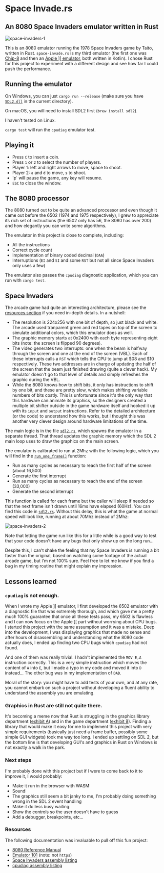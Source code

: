 # Space Invade.rs
## An 8080 Space Invaders emulator written in Rust

<p align="center">
  
![space-invaders-1](https://user-images.githubusercontent.com/92322/132575917-6cbf246b-7acd-4126-9e60-2710216d0109.gif)

</p>

This is an 8080 emulator running the 1978 Space Invaders game by Taito, written in Rust. `space-invade.rs` is my third
emulator (the first one was [Chip-8](https://github.com/cbeust/chip-8) and then an
[Apple \]\[ emulator](https://github.com/cbeust/sixty), both written in Kotlin). I chose Rust for this project to
experiment with a different design and see how far I could push the performance.

## Running the emulator

On Windows, you can just `cargo run --release` (make sure you have [`SDL2.dll`](https://github.com/libsdl-org/SDL/releases) in the current directory).

On macOS, you will need to install SDL2 first (`brew install sdl2`).

I haven't tested on Linux.

`cargo test` will run the `cpudiag` emulator test.

## Playing it

- Press `C` to insert a coin.
- Press `1` or `2` to select the number of players.
- Player 1: left and right arrows to move, space to shoot.
- Player 2: `a` and `d` to move, `s` to shoot.
- 'p' will pause the game, any key will resume.
- `ESC` to close the window.

## The 8080 processor

The 8080 turned out to be quite an advanced processor and even though it came out before the 6502 (1974 and 1975
respectively), I grew to appreciate its rich set of instructions (the 6502 only has 56, the 8080 has over 200) and
how elegantly you can write some algorithms.

The emulator in this project is close to complete, including:

- All the instructions
- Correct cycle count
- Implementation of binary coded decimal (`DAA`)
- Interruptions (`EI` and `SI` and some `RST` but not all since Space Invaders only uses a few)

The emulator also passes the `cpudiag` diagnostic application, which you can run with `cargo test`.

## Space Invaders

The arcade game had quite an interesting architecture, please see the [resources section](#resources) if you
need in-depth details. In a nutshell:

- The resolution is 224x256 with one bit of depth, so just black and white. The arcade used tranparent green and
red tapes on top of the screen to simulate additional colors, which this emulator does as well.
- The graphic memory starts at 0x2400 with each byte representing eight bits (note: the screen is flipped 90 degrees).
- The video generates two interrupts: one when the beam is halfway through the screen and one at the end
of the screen (VBL). Each of these interrupts calls a `RST` which tells the CPU to jump at $08 and $10 respectively.
These two addresses are in charge of updating the half of the screen that the beam just finished drawing (quite a clever hack). My emulator
doesn't go to that level of details and simply refreshes the graphic during the VBL.
- While the 8080 knows how to shift bits, it only has instructions to shift by one bit, and these are pretty slow,
which makes shifting variable numbers of bits costly. This is unfortunate since it's the only way that this hardware
can animate its graphics, so the designers created a multiple bit shifter outside in the game hardware itself
and hooked it up with its `input` and `output` instructions. Refer to the detailed architecture (or the code) to
understand how this works, but I thought this was another very clever design around hardware limitations of the time.

The main logic is in the file [`sdl2.rs`](https://github.com/cbeust/space-invade.rs/blob/main/src/sdl2.rs), which 
spawns the emulator in a separate thread. That thread updates the graphic memory which the SDL 2 main loop uses
to draw the graphics on the main screen.

The emulator is calibrated to run at 2Mhz with the following logic, which you will find in the [`run_one_frame()`](https://github.com/cbeust/space-invade.rs/blob/main/emulator/src/emulator.rs#L143-L157) function:

- Run as many cycles as necessary to reach the first half of the screen (about 16,500)
- Generate the first interrupt
- Run as many cycles as necessary to reach the end of the screen (33,000)
- Generate the second interrupt

This function is called for each frame but the caller will sleep if needed so that the next frame isn't drawn until
16ms have elapsed (60Hz). You can find this code in [`sdl2.rs`](https://github.com/cbeust/space-invade.rs/blob/main/src/sdl2.rs#L42-L49).
Without this delay, this is what the game at normal speed will look like, running at about 70Mhz instead of 2Mhz:

![space-invaders-2](https://user-images.githubusercontent.com/92322/132596321-788b99db-c765-4ddb-bca3-4288fb8b3e35.gif)

Note that letting the game run like this for a little while is a good way to test that your code doesn't have
any bugs that only show up on the long run...

Despite this, I can't shake the feeling that my Space Invaders is running a bit faster than the original,
based on watching some footage of the actual arcade game, but I'm not 100% sure. Feel free to let me know
if you find a bug in my timing routine that might explain my impression.

## Lessons learned

### `cpudiag` is not enough.

When I wrote my Apple ][ emulator, I first developed the 6502 emulator with a diagnostic file that was extremely
thorough, and which gave me a pretty much 100% guarantee that once all these tests pass, my 6502 is flawless
and I can now focus on the Apple ][ part without worrying about CPU bugs. I started this project with the
same assumption and it was a mistake. Deep into the development, I was displaying graphics that made no sense
and after hours of disassembling and understanding what the 8080 code actually does, I ended up finding
two CPU bugs which `cpudiag` had not found.

And one of them was really trivial: I hadn't implemented the `MOV E,A` instruction correctly. This is a very simple
instruction which moves the content of `A` into `E`, but I made a typo in my code and moved it into
`D` instead... The other bug was in my implementation of `DAD`.

Moral of the story: you might have to add tests of your own, and at any rate, you cannot embark on such a project
without developing a fluent ability to understand the assembly you are emulating.

### Graphics in Rust are still not quite there.

It's becoming a meme now that Rust is struggling in the graphics library department
([exhibit A](https://www.areweguiyet.com/)) and in the game department
([exhibit B](https://arewegameyet.rs/)). Finding a library that would make it easy for me to implement
this project with very simple requirements (basically just need a frame buffer, possibly some simple
GUI widgets) took me way too long. I ended up settling on SDL 2, but the bottom line is that developing
GUI's and graphics in Rust on Windows is not exactly a walk in the park.

### Next steps

I'm probably done with this project but if I were to come back to it to improve it, I would probably:

- Make it run in the browser with WASM
- Sound
- The graphics still seem a bit janky to me, I'm probably doing something wrong in the SDL 2 event handling
- Make it do less busy waiting
- Show the controls so the user doesn't have to guess
- Add a debugger, breakpoints, etc...

### Resources

The following documentation was invaluable to pull off this fun project:

- [8080 Reference Manual](https://altairclone.com/downloads/manuals/8080%20Programmers%20Manual.pdf)
- [Emulator 101](http://www.emulator101.com/)  (note: not `https`)
- [Space Invaders assembly listing](https://computerarcheology.com/Arcade/SpaceInvaders/Code.html)
- [cpudiag assembly listing](https://github.com/cbeust/space-invade.rs/blob/main/cpudiag.lst)
 

